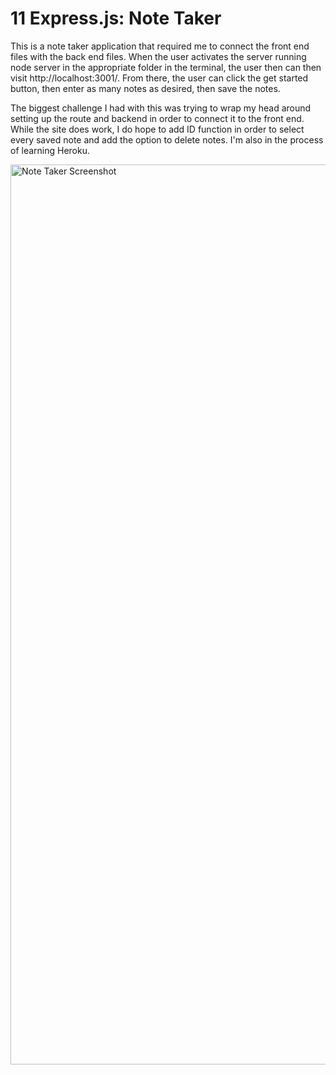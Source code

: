 # 11 Express.js: Note Taker

This is a note taker application that required me to connect the front end files with the back end files. When the user activates the server running node server in the appropriate folder in the terminal, the user then can then visit http://localhost:3001/. From there, the user can click the get started button, then enter as many notes as desired, then save the notes.

The biggest challenge I had with this was trying to wrap my head around setting up the route and backend in order to connect it to the front end. While the site does work, I do hope to add ID function in order to select every saved note and add the option to delete notes. I'm also in the process of learning Heroku.

<img width="1440" alt="Note Taker Screenshot" src="https://user-images.githubusercontent.com/65679950/126708601-f6722186-65ff-4a9c-b033-ecd8c5cc971d.png">
